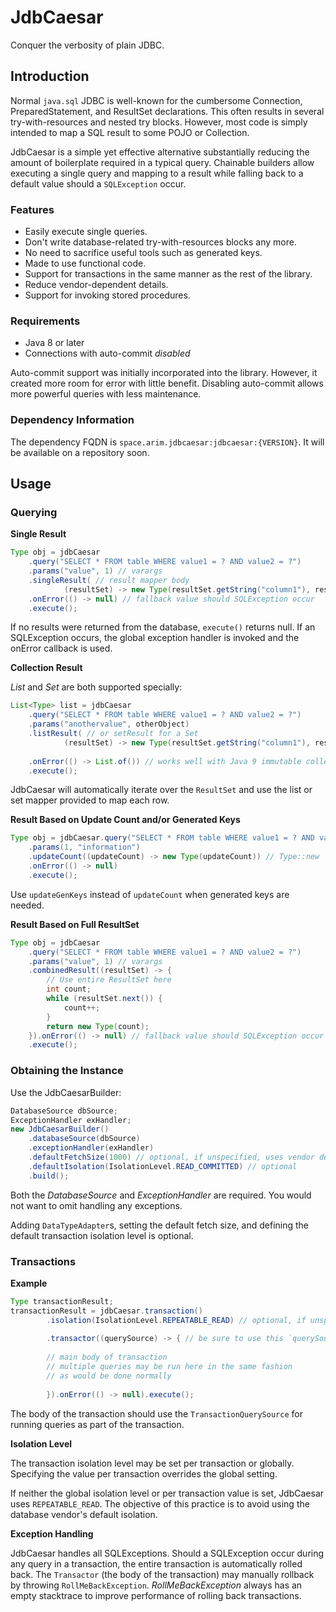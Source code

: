 
# JdbCaesar

Conquer the verbosity of plain JDBC.

## Introduction

Normal `java.sql` JDBC is well-known for the cumbersome Connection, PreparedStatement, and ResultSet declarations. This often results in several try-with-resources and nested try blocks. However, most code is simply intended to map a SQL result to some POJO or Collection.

JdbCaesar is a simple yet effective alternative substantially reducing the amount of boilerplate required in a typical query. Chainable builders allow executing a single query and mapping to a result while falling back to a default value should a `SQLException` occur.

### Features

* Easily execute single queries.
* Don't write database-related try-with-resources blocks any more.
* No need to sacrifice useful tools such as generated keys.
* Made to use functional code.
* Support for transactions in the same manner as the rest of the library.
* Reduce vendor-dependent details.
* Support for invoking stored procedures.

### Requirements

* Java 8 or later
* Connections with auto-commit *disabled*

Auto-commit support was initially incorporated into the library. However, it created more room for error with little benefit. Disabling auto-commit allows more powerful queries with less maintenance.

### Dependency Information

The dependency FQDN is `space.arim.jdbcaesar:jdbcaesar:{VERSION}`. It will be available on a repository soon.

## Usage

### Querying

**Single Result**

```java
Type obj = jdbCaesar
	.query("SELECT * FROM table WHERE value1 = ? AND value2 = ?")
	.params("value", 1) // varargs
	.singleResult( // result mapper body
			(resultSet) -> new Type(resultSet.getString("column1"), resultSet.getInt("column2")))
	.onError(() -> null) // fallback value should SQLException occur
	.execute();
```

If no results were returned from the database, `execute()` returns null. If an SQLException occurs, the global exception handler
is invoked and the onError callback is used.

**Collection Result**

*List* and *Set* are both supported specially:

```java
List<Type> list = jdbCaesar
	.query("SELECT * FROM table WHERE value1 = ? AND value2 = ?")
	.params("anothervalue", otherObject)
	.listResult( // or setResult for a Set
			(resultSet) -> new Type(resultSet.getString("column1"), resultSet.getInt("column2")))
			
	.onError(() -> List.of()) // works well with Java 9 immutable collection factories
	.execute();
```

JdbCaesar will automatically iterate over the `ResultSet` and use the list or set mapper provided to map
each row.

**Result Based on Update Count and/or Generated Keys**

```java
Type obj = jdbCaesar.query("SELECT * FROM table WHERE value1 = ? AND value2 = ?")
	.params(1, "information")
	.updateCount((updateCount) -> new Type(updateCount)) // Type::new
	.onError(() -> null)
	.execute();
```

Use `updateGenKeys` instead of `updateCount` when generated keys are needed.

**Result Based on Full ResultSet**

```java
Type obj = jdbCaesar
	.query("SELECT * FROM table WHERE value1 = ? AND value2 = ?")
	.params("value", 1) // varargs
	.combinedResult((resultSet) -> {
	    // Use entire ResultSet here
	    int count;
	    while (resultSet.next()) {
	        count++;
	    }
	    return new Type(count);
	}).onError(() -> null) // fallback value should SQLException occur
	.execute();
```

### Obtaining the Instance

Use the JdbCaesarBuilder:

```java
DatabaseSource dbSource;
ExceptionHandler exHandler;
new JdbCaesarBuilder()
    .databaseSource(dbSource)
    .exceptionHandler(exHandler)
    .defaultFetchSize(1000) // optional, if unspecified, uses vendor default
    .defaultIsolation(IsolationLevel.READ_COMMITTED) // optional
    .build();
```

Both the *DatabaseSource* and *ExceptionHandler* are required. You would not want to omit handling any exceptions.

Adding `DataTypeAdapter`s, setting the default fetch size, and defining the default transaction isolation level is optional.

### Transactions

**Example**

```java
Type transactionResult;
transactionResult = jdbCaesar.transaction()
		.isolation(IsolationLevel.REPEATABLE_READ) // optional, if unspecified, uses global default
		
		.transactor((querySource) -> { // be sure to use this `querySource` to create queries and not the JdbCaesar instance!
		
		// main body of transaction
		// multiple queries may be run here in the same fashion
		// as would be done normally
		
		}).onError(() -> null).execute();
```

The body of the transaction should use the `TransactionQuerySource` for running queries as part of the transaction.

**Isolation Level**

The transaction isolation level may be set per transaction or globally. Specifying the value per transaction overrides the global setting.

If neither the global isolation level or per transaction value is set, JdbCaesar uses `REPEATABLE_READ`. The objective of this practice is to avoid using the database vendor's default isolation.

**Exception Handling**

JdbCaesar handles all SQLExceptions. Should a SQLException occur during any query in a transaction, the entire transaction is automatically rolled back. The `Transactor` (the body of the transaction) may manually rollback by throwing `RollMeBackException`. *RollMeBackException* always has an empty stacktrace to improve performance of rolling back transactions.

